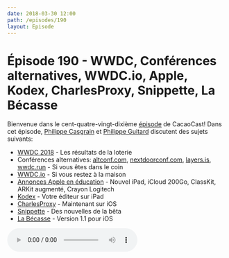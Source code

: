 ```yaml
---
date: 2018-03-30 12:00
path: /episodes/190
layout: Episode
---
```

# Épisode 190 - WWDC, Conférences alternatives, WWDC.io, Apple, Kodex, CharlesProxy, Snippette, La Bécasse
<p>Bienvenue dans le cent-quatre-vingt-dixième <a href="https://cacaocast.com/media/cacaocast_190.mp3" title="CacaoCast Episode 190">épisode</a> de CacaoCast! Dans cet épisode, <a href="http://www.twitter.com/philippec" title="Philippe Casgrain sur Twitter">Philippe Casgrain</a> et <a href="http://www.twitter.com/philippeguitard" title="Philippe Guitard sur Twitter">Philippe Guitard</a> discutent des sujets suivants:</p>
<ul><li><a href="https://developer.apple.com/wwdc/" title="WWDC 2018">WWDC 2018</a> - Les résultats de la loterie</li>
<li>Conférences alternatives: <a href="http://altconf.com" title="altconf.com">altconf.com</a>, <a href="https://nextdoorconf.com" title="nextdoorconf.com">nextdoorconf.com</a>, <a href="https://layers.is" title="layers.is">layers.is</a>, <a href="https://wwdc.run" title="wwdc.run">wwdc.run</a> - Si vous êtes dans le coin</li>
<li><a href="https://wwdc.io" title="WWDC.io">WWDC.io</a> - Si vous restez à la maison</li>
<li><a href="https://www.apple.com/ca/apple-events/march-2018/" title="Annonces Apple en éducation">Annonces Apple en éducation</a> - Nouvel iPad, iCloud 200Go, ClassKit, ARKit augmenté, Crayon Logitech</li>
<li><a href="https://kodex.space" title="Kodex">Kodex</a> - Votre éditeur sur iPad</li>
<li><a href="https://www.charlesproxy.com/documentation/ios/" title="CharlesProxy">CharlesProxy</a> - Maintenant sur iOS</li>
<li><a href="https://snippette.com/" title="Snippette">Snippette</a> - Des nouvelles de la bêta</li>
<li><a href="https://labecasse.com" title="La Bécasse">La Bécasse</a> - Version 1.1 pour iOS</li>
</ul>
<p><audio controls><source src="https://cacaocast.com/media/cacaocast_190.mp3" type="audio/mpeg"><source src="https://cacaocast.com/media/cacaocast_190.mp3" type="audio/mp4">Votre navigateur ne supporte pas l'élément audio / Your browser does not support the audio element.</audio></p>
